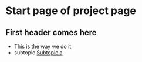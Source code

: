 # Start page of project page

## First header comes here

  * This is the way we do it 
  * subtopic [Subtopic a](topica/index.md)
